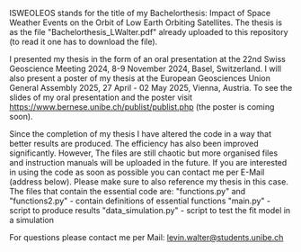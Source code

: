 ISWEOLEOS stands for the title of my Bachelorthesis: Impact of Space Weather Events on the Orbit of Low Earth Orbiting Satellites.
The thesis is as the file "Bachelorthesis_LWalter.pdf" already uploaded to this repository (to read it one has to download the file).

I presented my thesis in the form of an oral presentation at the 22nd Swiss Geoscience Meeting 2024, 8-9 November 2024, Basel, Switzerland.
I will also present a poster of my thesis at the European Geosciences Union General Assembly 2025, 27 April - 02 May 2025, Vienna, Austria.
To see the slides of my oral presentation and the poster visit https://www.bernese.unibe.ch/publist/publist.php (the poster is coming soon).

Since the completion of my thesis I have altered the code in a way that better results are produced. The efficiency has also been improved significantly. However, The files are still chaotic but more organised files and instruction manuals will be uploaded in the future. If you are interested in using the code as soon as possible you can contact me per E-Mail (address below). Please make sure to also reference my thesis in this case.
The files that contain the essential code are:
  "functions.py" and "functions2.py" - contain definitions of essential functions
  "main.py" - script to produce results
  "data_simulation.py" - script to test the fit model in a simulation

For questions please contact me per Mail: levin.walter@students.unibe.ch

